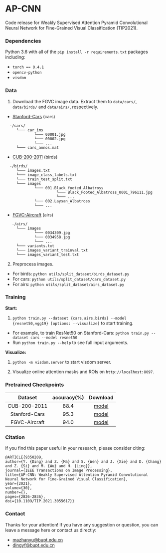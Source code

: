 # AP-CNN

Code release for Weakly Supervised Attention Pyramid Convolutional Neural Network for Fine-Grained Visual Classification (TIP2021).

### Dependencies
Python 3.6 with all of the `pip install -r requirements.txt` packages including:
- `torch == 0.4.1`
- `opencv-python`
- `visdom`

### Data
1. Download the FGVC image data. Extract them to `data/cars/`, `data/birds/` and `data/airs/`, respectively.
* [Stanford-Cars](https://ai.stanford.edu/~jkrause/cars/car_dataset.html) (cars)
```
  -/cars/
     └─── car_ims
             └─── 00001.jpg
             └─── 00002.jpg
             └─── ...
     └─── cars_annos.mat
```
* [CUB-200-2011](http://www.vision.caltech.edu/visipedia/CUB-200-2011.html) (birds)
```
  -/birds/
     └─── images.txt
     └─── image_class_labels.txt
     └─── train_test_split.txt
     └─── images
             └─── 001.Black_footed_Albatross
                       └─── Black_Footed_Albatross_0001_796111.jpg
                       └─── ...
             └─── 002.Laysan_Albatross
             └─── ...
```
* [FGVC-Aircraft](http://www.robots.ox.ac.uk/~vgg/data/fgvc-aircraft/) (airs)
```
   -/airs/
     └─── images
             └─── 0034309.jpg
             └─── 0034958.jpg
             └─── ...
     └─── variants.txt
     └─── images_variant_trainval.txt
     └─── images_variant_test.txt
```

2. Preprocess images.
  - For birds: `python utils/split_dataset/birds_dataset.py`
  - For cars: `python utils/split_dataset/cars_dataset.py`
  - For airs: `python utils/split_dataset/airs_dataset.py`

### Training
**Start:**

1. `python train.py --dataset {cars,airs,birds} --model {resnet50,vgg19} [options: --visualize]` to start training.
- For example, to train ResNet50 on Stanford-Cars: `python train.py --dataset cars --model resnet50`
- Run `python train.py --help` to see full input arguments.

**Visualize:** 
1. `python -m visdom.server` to start visdom server.

2. Visualize online attention masks and ROIs on `http://localhost:8097`.

### Pretrained Checkpoints
|  Dataset       | accuracy(%)  |   Download                     |
|  :----:        | :----:       |   :----:                       |
| CUB-200-2011   | 88.4         |   [model](https://link.jscdn.cn/1drv/aHR0cHM6Ly8xZHJ2Lm1zL3UvcyFBalpnaDNZaWxfY0hwMm9FTGhaZWpHT0VjQk5uP2U9cDF5cjVO.pth)      |
| Stanford-Cars  | 95.3         |   [model](https://link.jscdn.cn/1drv/aHR0cHM6Ly8xZHJ2Lm1zL3UvcyFBalpnaDNZaWxfY0hwMm14NldEdTFtSDZvN1ZwP2U9ZDRTc0ZB.pth)      |
| FGVC-Aircraft  | 94.0         |   [model](https://link.jscdn.cn/1drv/aHR0cHM6Ly8xZHJ2Lm1zL3UvcyFBalpnaDNZaWxfY0hwMnUyekpTd3FmdUdsa1M1P2U9cXo2Y2Zh.pth)      |

### Citation
If you find this paper useful in your research, please consider citing:
```
@ARTICLE{9350209,
author={Y. {Ding} and Z. {Ma} and S. {Wen} and J. {Xie} and D. {Chang} and Z. {Si} and M. {Wu} and H. {Ling}},
journal={IEEE Transactions on Image Processing},
title={AP-CNN: Weakly Supervised Attention Pyramid Convolutional Neural Network for Fine-Grained Visual Classification},
year={2021},
volume={30},
number={},
pages={2826-2836},
doi={10.1109/TIP.2021.3055617}}
```

### Contact
Thanks for your attention!
If you have any suggestion or question, you can leave a message here or contact us directly:
- mazhanyu@bupt.edu.cn
- dingyf@bupt.edu.cn

